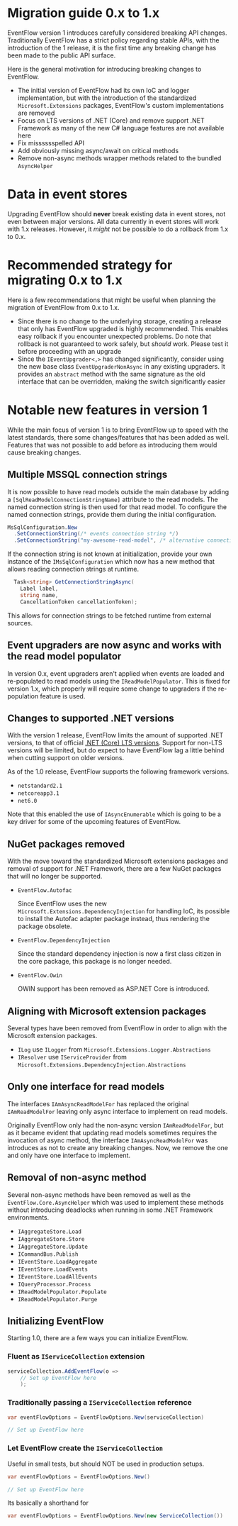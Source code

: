# Migration guide 0.x to 1.x

EventFlow version 1 introduces carefully considered breaking API changes. Traditionally
EventFlow has a strict policy regarding stable APIs, with the introduction of
the 1 release, it is the first time any breaking change has been made to the
public API surface.

Here is the general motivation for introducing breaking changes to EventFlow.

- The initial version of EventFlow had its own IoC and logger implementation,
  but with the introduction of the standardized `Microsoft.Extensions` packages,
  EventFlow's custom implementations are removed
- Focus on LTS versions of .NET (Core) and remove support .NET Framework as many
  of the new C# language features are not available here
- Fix misssssspelled API
- Add obviously missing async/await on critical methods
- Remove non-async methods wrapper methods related to the bundled `AsyncHelper`

<!-- =========================================================================== -->
# Data in event stores

Upgrading EventFlow should **never** break existing data in event stores, not even
between major versions. All data currently in event stores will work with 1.x
releases. However, it _might_ not be possible to do a rollback from 1.x to 0.x.


<!-- =========================================================================== -->
# Recommended strategy for migrating 0.x to 1.x

Here is a few recommendations that might be useful when planning the migration
of EventFlow from 0.x to 1.x. 

- Since there is no change to the underlying storage, creating a release that
  only has EventFlow upgraded is highly recommended. This enables easy rollback
  if you encounter unexpected problems. Do note that rollback is not guaranteed
  to work safely, but *should* work. Please test it before proceeding with an
  upgrade
- Since the `IEventUpgrader<,>` has changed significantly, consider using the new
  base class `EventUpgraderNonAsync` in any existing upgraders. It provides an
  `abstract` method with the same signature as the old interface that can be
  overridden, making the switch significantly easier


<!-- =========================================================================== -->
# Notable new features in version 1

While the main focus of version 1 is to bring EventFlow up to speed with the latest
standards, there some changes/features that has been added as well. Features
that was not possible to add before as introducing them would cause breaking changes.


## Multiple MSSQL connection strings

It is now possible to have read models
outside the main database by adding a `[SqlReadModelConnectionStringName]`
attribute to the read models. The named connection string is then used for
that read model. To configure the named connection strings, provide them
during the initial configuration.

```csharp
MsSqlConfiguration.New
  .SetConnectionString(/* events connection string */)
  .SetConnectionString("my-awesome-read-model", /* alternative connection string */)
```

If the connection string is not known at initialization, provide your own instance
of the `IMsSqlConfiguration` which now has a new method that allows reading connection
strings at runtime.

```csharp
  Task<string> GetConnectionStringAsync(
    Label label,
    string name,
    CancellationToken cancellationToken);
```

This allows for connection strings to be fetched runtime from external sources.

##  Event upgraders are now async and works with the read model populator

In version 0.x, event upgraders aren't applied when events are loaded and
re-populated to read models using the `IReadModelPopulator`. This is fixed for
version 1.x, which properly will require some change to upgraders if the
re-population feature is used.

## Changes to supported .NET versions

With the version 1 release, EventFlow limits the amount of supported .NET versions, to
that of official [.NET (Core) LTS versions](https://dotnet.microsoft.com/en-us/platform/support/policy).
Support for non-LTS versions will be limited, but do expect to have EventFlow lag a little
behind when cutting support on older versions.

As of the 1.0 release, EventFlow supports the following framework versions.

- `netstandard2.1`
- `netcoreapp3.1`
- `net6.0`

Note that this enabled the use of `IAsyncEnumerable` which is going to be a key driver
for some of the upcoming features of EventFlow. 

## NuGet packages removed

With the move toward the standardized Microsoft extensions packages and removal
of support for .NET Framework, there are a few NuGet packages that will no
longer be supported.

- `EventFlow.Autofac`
   
   Since EventFlow uses the new `Microsoft.Extensions.DependencyInjection` for
   handling IoC, its possible to install the Autofac adapter package instead,
   thus rendering the package obsolete.

- `EventFlow.DependencyInjection`

  Since the standard dependency injection is now a first class citizen in the
  core package, this package is no longer needed.

- `EventFlow.Owin`

  OWIN support has been removed as ASP.NET Core is introduced.


## Aligning with Microsoft extension packages

Several types have been removed from EventFlow in order to align
with the Microsoft extension packages.

- `ILog` use `ILogger` from `Microsoft.Extensions.Logger.Abstractions`
- `IResolver` use `IServiceProvider`
  from `Microsoft.Extensions.DependencyInjection.Abstractions`


## Only one interface for read models

The interfaces `IAmAsyncReadModelFor` has replaced the original `IAmReadModelFor`
leaving only async interface to implement on read models.

Originally EventFlow only had the non-async version `IAmReadModelFor`, but as it
became evident that updating read models sometimes requires the invocation of 
async method, the interface `IAmAsyncReadModelFor` was introduces as not to create
any breaking changes. Now, we remove the one and only have one interface to
implement.


## Removal of non-async method

Several non-async methods have been removed as well as the
`EventFlow.Core.AsyncHelper` which was used to implement these methods
without introducing deadlocks when running in some .NET Framework
environments.

- `IAggregateStore.Load`
- `IAggregateStore.Store`
- `IAggregateStore.Update`
- `ICommandBus.Publish`
- `IEventStore.LoadAggregate`
- `IEventStore.LoadEvents`
- `IEventStore.LoadAllEvents`
- `IQueryProcessor.Process`
- `IReadModelPopulator.Populate`
- `IReadModelPopulator.Purge`

## Initializing EventFlow

Starting 1.0, there are a few ways you can initialize EventFlow.


### Fluent as `IServiceCollection` extension

```csharp
serviceCollection.AddEventFlow(o => 
    // Set up EventFlow here
    );
```

### Traditionally passing a `IServiceCollection` reference

```csharp
var eventFlowOptions = EventFlowOptions.New(serviceCollection)

// Set up EventFlow here
```


### Let EventFlow create the `IServiceCollection`

Useful in small tests, but should NOT be used in production setups.

```csharp
var eventFlowOptions = EventFlowOptions.New()

// Set up EventFlow here
```

Its basically a shorthand for

```csharp
var eventFlowOptions = EventFlowOptions.New(new ServiceCollection())
```
